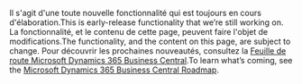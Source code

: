 <span data-ttu-id="f2dea-101">Il s'agit d'une toute nouvelle fonctionnalité qui est toujours en cours d'élaboration.</span><span class="sxs-lookup"><span data-stu-id="f2dea-101">This is early-release functionality that we’re still working on.</span></span> <span data-ttu-id="f2dea-102">La fonctionnalité, et le contenu de cette page, peuvent faire l'objet de modifications.</span><span class="sxs-lookup"><span data-stu-id="f2dea-102">The functionality, and the content on this page, are subject to change.</span></span> <span data-ttu-id="f2dea-103">Pour découvrir les prochaines nouveautés, consultez la [Feuille de route Microsoft Dynamics 365 Business Central](https://go.microsoft.com/fwlink/?linkid=842139).</span><span class="sxs-lookup"><span data-stu-id="f2dea-103">To learn what’s coming, see the [Microsoft Dynamics 365 Business Central Roadmap](https://go.microsoft.com/fwlink/?linkid=842139).</span></span>